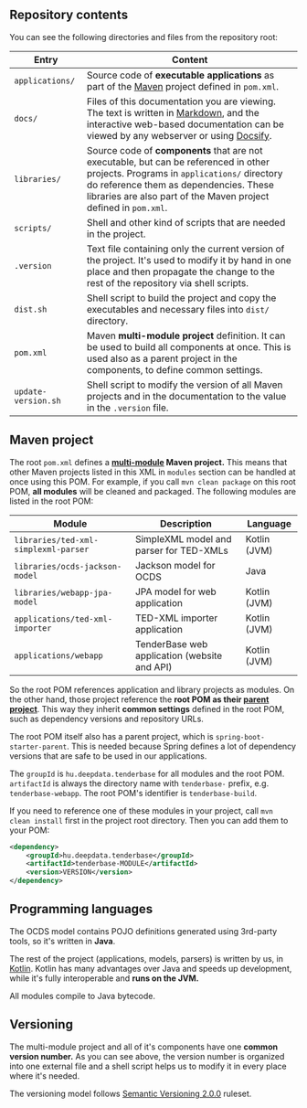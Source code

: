 ## Repository contents

You can see the following directories and files from the repository root:

Entry            | Content
-----------------|------------
`applications/` | Source code of **executable applications** as part of the [Maven](https://maven.apache.org/) project defined in `pom.xml`.
`docs/`         | Files of this documentation you are viewing. The text is written in [Markdown](https://daringfireball.net/projects/markdown/syntax), and the interactive web-based documentation can be viewed by any webserver or using [Docsify](https://docsify.js.org/).
`libraries/`    | Source code of **components** that are not executable, but can be referenced in other projects. Programs in `applications/` directory do reference them as dependencies. These libraries are also part of the Maven project defined in `pom.xml`.
`scripts/`      | Shell and other kind of scripts that are needed in the project.
`.version`       | Text file containing only the current version of the project. It's used to modify it by hand in one place and then propagate the change to the rest of the repository via shell scripts.
`dist.sh`        | Shell script to build the project and copy the executables and necessary files into `dist/` directory.
`pom.xml`        | Maven **multi-module project** definition. It can be used to build all components at once. This is used also as a parent project in the components, to define common settings.
`update-version.sh` | Shell script to modify the version of all Maven projects and in the documentation to the value in the `.version` file.



## Maven project

The root `pom.xml` defines a **[multi-module](https://maven.apache.org/pom.html#Aggregation) Maven project.** This means that other Maven projects listed in this XML in `modules` section can be handled at once using this POM. For example, if you call `mvn clean package` on this root POM, **all modules** will be cleaned and packaged. The following modules are listed in the root POM:

Module                               | Description                                  | Language
-------------------------------------|----------------------------------------------|---------
`libraries/ted-xml-simplexml-parser` | SimpleXML model and parser for TED-XMLs      | Kotlin (JVM)
`libraries/ocds-jackson-model`       | Jackson model for OCDS                       | Java
`libraries/webapp-jpa-model`         | JPA model for web application                | Kotlin (JVM)
`applications/ted-xml-importer`      | TED-XML importer application                 | Kotlin (JVM)
`applications/webapp`                | TenderBase web application (website and API) | Kotlin (JVM)

So the root POM references application and library projects as modules. On the other hand, those project reference the **root POM as their [parent project](https://maven.apache.org/pom.html#Inheritance)**. This way they inherit **common settings** defined in the root POM, such as dependency versions and repository URLs.

The root POM itself also has a parent project, which is `spring-boot-starter-parent`. This is needed because Spring defines a lot of dependency versions that are safe to be used in our applications.

The `groupId` is `hu.deepdata.tenderbase` for all modules and the root POM. `artifactId` is always the directory name with `tenderbase-` prefix, e.g. `tenderbase-webapp`. The root POM's identifier is `tenderbase-build`.

If you need to reference one of these modules in your project, call `mvn clean install` first in the project root directory. Then you can add them to your POM:

```xml
<dependency>
	<groupId>hu.deepdata.tenderbase</groupId>
	<artifactId>tenderbase-MODULE</artifactId>
	<version>VERSION</version>
</dependency>
```



## Programming languages

The OCDS model contains POJO definitions generated using 3rd-party tools, so it's written in **Java**.

The rest of the project (applications, models, parsers) is written by us, in [Kotlin](https://kotlinlang.org/). Kotlin has many advantages over Java and speeds up development, while it's fully interoperable and **runs on the JVM.**

All modules compile to Java bytecode.



## Versioning

The multi-module project and all of it's components have one **common version number.** As you can see above, the version number is organized into one external file and a shell script helps us to modify it in every place where it's needed.

The versioning model follows [Semantic Versioning 2.0.0](http://semver.org/) ruleset.